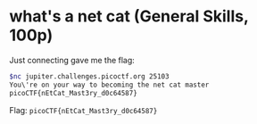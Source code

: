 # what's a net cat (General Skills, 100p)
Just connecting gave me the flag:
```bash
$nc jupiter.challenges.picoctf.org 25103
You\'re on your way to becoming the net cat master
picoCTF{nEtCat_Mast3ry_d0c64587}
```
Flag: `picoCTF{nEtCat_Mast3ry_d0c64587}`
